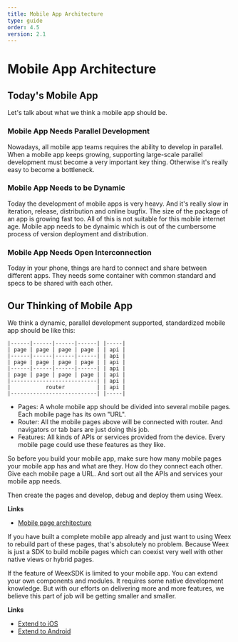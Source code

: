 ```yaml
---
title: Mobile App Architecture
type: guide
order: 4.5
version: 2.1
---
```


# Mobile App Architecture

## Today's Mobile App

Let's talk about what we think a mobile app should be.

### Mobile App Needs Parallel Development

Nowadays, all mobile app teams requires the ability to develop in parallel. When a mobile app keeps growing, supporting large-scale parallel development must become a very important key thing. Otherwise it's really easy to become a bottleneck.

### Mobile App Needs to be Dynamic

Today the development of mobile apps is very heavy. And it's really slow in iteration, release, distribution and online bugfix. The size of the package of an app is growing fast too. All of this is not suitable for this mobile internet age. Mobile app needs to be dynaimic which is out of the cumbersome process of version deployment and distribution.

### Mobile App Needs Open Interconnection

Today in your phone, things are hard to connect and share between different apps. They needs some container with common standard and specs to be shared with each other.

## Our Thinking of Mobile App

We think a dynamic, parallel development supported, standardized mobile app should be like this:

```
|------|------|------|------| |-----|
| page | page | page | page | | api |
|------|------|------|------| | api |
| page | page | page | page | | api |
|------|------|------|------| | api |
| page | page | page | page | | api |
|---------------------------| | api |
|           router          | | api |
|---------------------------| |-----|
```

* Pages: A whole mobile app should be divided into several mobile pages. Each mobile page has its own "URL".
* Router: All the mobile pages above will be connected with router. And navigators or tab bars are just doing this job.
* Features: All kinds of APIs or services provided from the device. Every mobile page could use these features as they like.

So before you build your mobile app, make sure how many mobile pages your mobile app has and what are they. How do they connect each other. Give each mobile page a URL. And sort out all the APIs and services your mobile app needs.

Then create the pages and develop, debug and deploy them using Weex.

**Links**

* [Mobile page architecture](./page-architecture.html)

If you have built a complete mobile app already and just want to using Weex to rebuild part of these pages, that's absolutely no problem. Because Weex is just a SDK to build mobile pages which can coexist very well with other native views or hybrid pages.

If the feature of WeexSDK is limited to your mobile app. You can extend your own components and modules. It requires some native development knowledge. But with our efforts on delivering more and more features, we believe this part of job will be getting smaller and smaller.

**Links**

* [Extend to iOS](../../references/advanced/extend-to-ios.html)
* [Extend to Android](../../references/advanced/extend-to-android.html)
